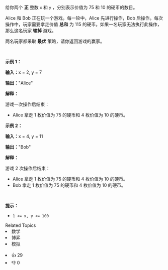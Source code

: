 <p>给你两个 <strong>正</strong>&nbsp;整数&nbsp;<code>x</code>&nbsp;和&nbsp;<code>y</code>&nbsp;，分别表示价值为 75 和 10 的硬币的数目。</p>

<p>Alice 和 Bob 正在玩一个游戏。每一轮中，Alice&nbsp;先进行操作，Bob 后操作。每次操作中，玩家需要拿走价值 <b>总和</b>&nbsp;为 115 的硬币。如果一名玩家无法执行此操作，那么这名玩家 <strong>输掉</strong>&nbsp;游戏。</p>

<p>两名玩家都采取 <strong>最优</strong>&nbsp;策略，请你返回游戏的赢家。</p>

<p>&nbsp;</p>

<p><strong class="example">示例 1：</strong></p>

<div class="example-block"> 
 <p><span class="example-io"><b>输入：</b>x = 2, y = 7</span></p> 
</div>

<p><span class="example-io"><b>输出：</b>"Alice"</span></p>

<p><strong>解释：</strong></p>

<p>游戏一次操作后结束：</p>

<ul> 
 <li>Alice 拿走 1 枚价值为 75 的硬币和 4 枚价值为 10 的硬币。</li> 
</ul>

<p><strong class="example">示例 2：</strong></p>

<div class="example-block"> 
 <p><span class="example-io"><b>输入：</b>x = 4, y = 11</span></p> 
</div>

<p><span class="example-io"><b>输出：</b>"Bob"</span></p>

<p><strong>解释：</strong></p>

<p>游戏 2 次操作后结束：</p>

<ul> 
 <li>Alice 拿走&nbsp;1 枚价值为 75 的硬币和 4 枚价值为 10 的硬币。</li> 
 <li>Bob 拿走&nbsp;1 枚价值为 75 的硬币和 4 枚价值为 10 的硬币。</li> 
</ul>

<p>&nbsp;</p>

<p><strong>提示：</strong></p>

<ul> 
 <li><code>1 &lt;= x, y &lt;= 100</code></li> 
</ul>

<div><div>Related Topics</div><div><li>数学</li><li>博弈</li><li>模拟</li></div></div><br><div><li>👍 29</li><li>👎 0</li></div>